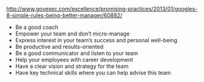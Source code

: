 http://www.govexec.com/excellence/promising-practices/2013/01/googles-8-simple-rules-being-better-manager/60882/

- Be a good coach
- Empower your team and don’t micro-manage
- Express interest in your team’s success and personal well-being
- Be productive and results-oriented
- Be a good communicator and listen to your team
- Help your employees with career development
- Have a clear vision and strategy for the team
- Have key technical skills where you can help advise this team
